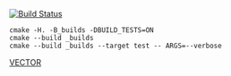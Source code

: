 [![Build Status](https://travis-ci.org/RomanVas30/vector_example.svg?branch=master)](https://travis-ci.org/RomanVas30/vector_example)

```
cmake -H. -B_builds -DBUILD_TESTS=ON
cmake --build _builds
cmake --build _builds --target test -- ARGS=--verbose
```
[VECTOR](https://en.cppreference.com/w/cpp/container/vector)
